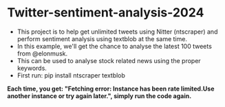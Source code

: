 # Twitter-sentiment-analysis-2024

- This project is to help get unlimited tweets using Nitter (ntscraper) and perform sentiment analysis using textblob at the same time.
- In this example, we'll get the chance to analyse the latest 100 tweets from @elonmusk.
- This can be used to analyse stock related news using the proper keywords.
- First run: pip install ntscraper textblob


**Each time, you get: "Fetching error: Instance has been rate limited.Use another instance or try again later.", simply run the code again.**
